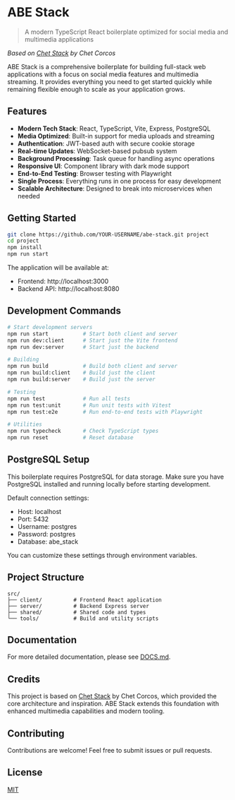 # ABE Stack

> A modern TypeScript React boilerplate optimized for social media and multimedia applications

*Based on [Chet Stack](https://github.com/ccorcos/chet-stack) by Chet Corcos*

ABE Stack is a comprehensive boilerplate for building full-stack web applications with a focus on social media features and multimedia streaming. It provides everything you need to get started quickly while remaining flexible enough to scale as your application grows.

## Features

- **Modern Tech Stack**: React, TypeScript, Vite, Express, PostgreSQL
- **Media Optimized**: Built-in support for media uploads and streaming
- **Authentication**: JWT-based auth with secure cookie storage
- **Real-time Updates**: WebSocket-based pubsub system
- **Background Processing**: Task queue for handling async operations
- **Responsive UI**: Component library with dark mode support
- **End-to-End Testing**: Browser testing with Playwright
- **Single Process**: Everything runs in one process for easy development
- **Scalable Architecture**: Designed to break into microservices when needed

## Getting Started

```sh
git clone https://github.com/YOUR-USERNAME/abe-stack.git project
cd project
npm install
npm run start
```

The application will be available at:
- Frontend: http://localhost:3000
- Backend API: http://localhost:8080

## Development Commands

```sh
# Start development servers
npm run start           # Start both client and server
npm run dev:client      # Start just the Vite frontend
npm run dev:server      # Start just the backend

# Building
npm run build           # Build both client and server
npm run build:client    # Build just the client
npm run build:server    # Build just the server

# Testing
npm run test            # Run all tests
npm run test:unit       # Run unit tests with Vitest
npm run test:e2e        # Run end-to-end tests with Playwright

# Utilities
npm run typecheck       # Check TypeScript types
npm run reset           # Reset database
```

## PostgreSQL Setup

This boilerplate requires PostgreSQL for data storage. Make sure you have PostgreSQL installed and running locally before starting development.

Default connection settings:
- Host: localhost
- Port: 5432
- Username: postgres
- Password: postgres
- Database: abe_stack

You can customize these settings through environment variables.

## Project Structure

```
src/
├── client/          # Frontend React application
├── server/          # Backend Express server
├── shared/          # Shared code and types
└── tools/           # Build and utility scripts
```

## Documentation

For more detailed documentation, please see [DOCS.md](./DOCS.md).

## Credits

This project is based on [Chet Stack](https://github.com/ccorcos/chet-stack) by Chet Corcos, which provided the core architecture and inspiration. ABE Stack extends this foundation with enhanced multimedia capabilities and modern tooling.

## Contributing

Contributions are welcome! Feel free to submit issues or pull requests.

## License

[MIT](LICENSE)